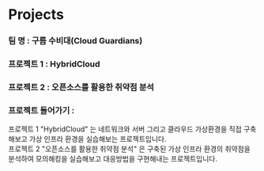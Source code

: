 # Projects
### 팀      명 : 구름 수비대(Cloud Guardians) 
### 프로젝트 1 : HybridCloud 
### 프로젝트 2 : 오픈소스를 활용한 취약점 분석 
### 프로젝트 들어가기 :
  프로젝트 1 "HybridCloud" 는 네트워크와 서버 그리고 클라우드 가상환경을 직접 구축해보고 가상 인프라 환경을 실습해보는 프로젝트입니다. \
  프로젝트 2 "오픈소스를 활용한 취약점 분석" 은 구축된 가상 인프라 환경의 취약점을 분석하여 모의해킹을 실습해보고 대응방법을 구현해내는 프로젝트입니다.
